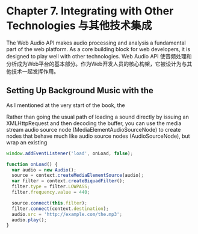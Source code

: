 # Chapter 7. Integrating with Other Technologies 与其他技术集成

The Web Audio API makes audio processing and analysis a fundamental part of the web platform. As a core building block for web developers, it is designed to play well with other technologies.
Web Audio API 使音频处理和分析成为Web平台的基本部分。作为Web开发人员的核心构架，它被设计为与其他技术一起发挥作用。

## Setting Up Background Music with the <audio> Tag 使用<audio>标签设置背景音乐

As I mentioned at the very start of the book, the <audio> tag has many limitations that make it undesirable for games and interactive applications. One advantage of this HTML5 feature, however, is that it has built-in buffering and streaming support, making it ideal for long-form playback. Loading a large buffer is slow from a network perspective, and expensive from a memory-management perspective. The <audio> tag setup is ideal for music playback or for a game soundtrack.
正如我在本书开头提到的那样，<audio>标签有很多限制，这使得它不适合游戏和交互式应用程序。但是，HTML5功能的一个优点是它具有内置的缓冲和对流的支持，使其成为长格式播放的理想选择。从网络的角度来看，加载大型缓冲区的速度很慢，而且从内存管理的角度看是非常昂贵的。 使用 <audio>标签是音乐播放或游戏配乐的理想选择。

Rather than going the usual path of loading a sound directly by issuing an XMLHttpRequest and then decoding the buffer, you can use the media stream audio source node (MediaElementAudioSourceNode) to create nodes that behave much like audio source nodes (AudioSourceNode), but wrap an existing <audio> tag. Once we have this node connected to our audio graph, we can use our knowledge of the Web Audio API to do great things. This small example applies a low-pass filter to the <audio> tag:
您可以使用媒体流音频源节点（MediaElementAudioSourceNode）创建与音频源节点（AudioSourceNode）非常相似的节点，而不是直接通过发出XMLHttpRequest直接加载声音，然后解码缓冲区，而是包装现有的<audio>标签。一旦我们将这个节点连接到我们的音频图上，我们可以使用我们对Web Audio API的知识来处理音频。下面的例子显示使用低通滤波器应用于<audio>标签：

```js
window.addEventListener('load', onLoad, false);

function onLoad() {
  var audio = new Audio();
  source = context.createMediaElementSource(audio);
  var filter = context.createBiquadFilter();
  filter.type = filter.LOWPASS;
  filter.frequency.value = 440;

  source.connect(this.filter);
  filter.connect(context.destination);
  audio.src = 'http://example.com/the.mp3';
  audio.play();
}
```








